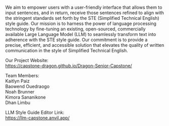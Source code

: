 We aim to empower users with a user-friendly interface that allows them to input sentences, and in return, receive those sentences refined to align with the stringent standards set forth by the STE (Simplified Technical English) style guide. Our mission is to harness the power of language processing technology by fine-tuning an existing, open-sourced, commercially available Large Language Model (LLM) to seamlessly transform text into adherence with the STE style guide. Our commitment is to provide a precise, efficient, and accessible solution that elevates the quality of written communication in the style of Simplified Technical English.

Our Project Website:    
https://capstone-dragon.github.io/Dragon-Senior-Capstone/

Team Members:   
Kaitlyn Paiz  
Baowend Ouedraogo  
Noah Brunner  
Kimora Sananikone  
Dhan Limbu  

LLM Style Guide Editor Link:                                                                                                                                         
https://llm-capstone.anvil.app/


